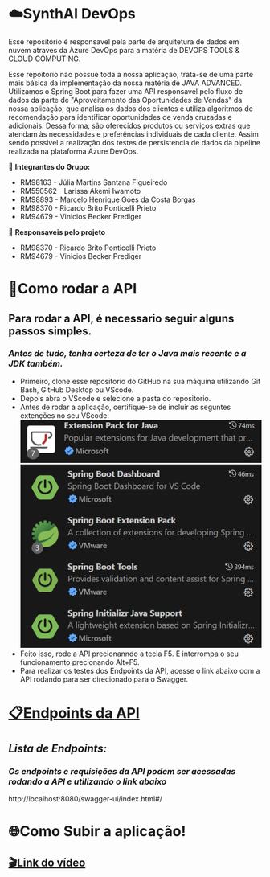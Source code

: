 # ☁️SynthAI DevOps #
Esse repositório é responsavel pela parte de arquitetura de dados em nuvem atraves da Azure DevOps para a matéria de DEVOPS TOOLS & CLOUD COMPUTING.

Esse repoitorio não possue toda a nossa aplicação, trata-se de uma parte mais básica da implementação da nossa matéria de JAVA ADVANCED. Utilizamos o Spring Boot para fazer uma API responsavel pelo fluxo de dados da parte de "Aproveitamento das Oportunidades de Vendas" da nossa aplicação, que analisa os dados dos clientes e utiliza algoritmos de recomendação para identificar oportunidades de venda cruzadas e adicionais. Dessa forma, são oferecidos produtos ou serviços extras que atendam às necessidades e preferências individuais de cada cliente. Assim sendo possivel a realização dos testes de persistencia de dados da pipeline realizada na plataforma Azure DevOps.

👥 **Integrantes do Grupo:**

- RM98163 - Júlia Martins Santana Figueiredo
- RM550562 - Larissa Akemi Iwamoto
- RM98893 - Marcelo Henrique Góes da Costa Borgas
- RM98370 - Ricardo Brito Ponticelli Prieto
- RM94679 - Vinicios Becker Prediger

👤 **Responsaveis pelo projeto**

- RM98370 - Ricardo Brito Ponticelli Prieto
- RM94679 - Vinicios Becker Prediger

# 📎Como rodar a API #

## Para rodar a API, é necessario seguir alguns passos simples. ##

### *Antes de tudo, tenha certeza de ter o Java mais recente e a JDK também.* ###

- Primeiro, clone esse repositorio do GitHub na sua máquina utilizando Git Bash, GitHub Desktop ou VScode.
- Depois abra o VScode e selecione a pasta do repositorio.
- Antes de rodar a aplicação, certifique-se de incluir as seguntes extenções no seu VScode:
  <img src="./Images/Captura de tela 2024-10-31 061355.png">
  <img src="./Images/Captura de tela 2024-10-31 061256.png">
- Feito isso, rode a API precionanndo a tecla F5. E interrompa o seu funcionamento precionando Alt+F5.
- Para realizar os testes dos Endpoints da API, acesse o link abaixo com a API rodando para ser direcionado para o Swagger.

# [📋Endpoints da API](http://localhost:8080/swagger-ui/index.html#/) #

## *Lista de Endpoints:* ##

### *Os endpoints e requisições da API podem ser acessadas rodando a API e utilizando o link abaixo* ###
http://localhost:8080/swagger-ui/index.html#/


# 🌐Como Subir a aplicação! #



## [🎬Link do vídeo]() ##
